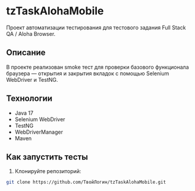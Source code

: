# tzTaskAlohaMobile

Проект автоматизации тестирования для тестового задания Full Stack QA / Aloha Browser.

## Описание

В проекте реализован smoke тест для проверки базового функционала браузера — открытия и закрытия вкладок с помощью Selenium WebDriver и TestNG.

## Технологии

- Java 17  
- Selenium WebDriver  
- TestNG  
- WebDriverManager  
- Maven  

## Как запустить тесты

1. Клонируйте репозиторий:

```bash
git clone https://github.com/ТвойЛогин/tzTaskAlohaMobile.git

